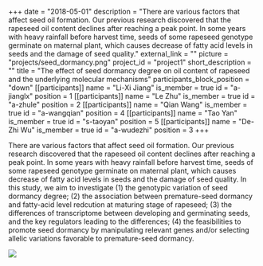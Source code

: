 +++
date = "2018-05-01"
description = "There are various factors that affect seed oil formation. Our previous research discovered that the rapeseed oil content declines after reaching a peak point. In some years with heavy rainfall before harvest time, seeds of some rapeseed genotype germinate on maternal plant, which causes decrease of fatty acid levels in seeds and the damage of  seed quality."
external_link = ""
picture = "projects/seed_dormancy.png"
project_id = "project1"
short_description = ""
title = "The effect of seed dormancy degree on oil content of rapeseed and the underlying molecular mechanisms"
participants_block_position = "down"
[[participants]]
    name = "Li-Xi Jiang"
    is_member = true
    id = "a-jianglx"
    position = 1
[[participants]]
    name = "Le Zhu"
    is_member = true
    id = "a-zhule"
    position = 2
[[participants]]
    name = "Qian Wang"
    is_member = true
    id = "a-wangqian"
    position = 4
[[participants]]
    name = "Tao Yan"
    is_member = true
    id = "s-taoyan"
    position = 5
[[participants]]
    name = "De-Zhi Wu"
    is_member = true
    id = "a-wudezhi"
    position = 3
+++


There are various factors that affect seed oil formation. Our previous research discovered that the rapeseed oil content declines after reaching a peak point. In some years with heavy rainfall before harvest time, seeds of some rapeseed genotype germinate on maternal plant, which causes decrease of fatty acid levels in seeds and the damage of  seed quality. In this study, we aim to investigate (1) the genotypic variation of seed dormancy degree; (2) the association between premature-seed dormancy and fatty-acid level redcution at maturing stage of rapeseed; (3) the differences of transcriptome between developing and germinating seeds, and the key regulators leading to the differences; (4) the feasibilities to promote seed dormancy by manipulating relevant genes and/or selecting allelic variations favorable to premature-seed dormancy.

![](/img/projects/seed_dormancy.png)
